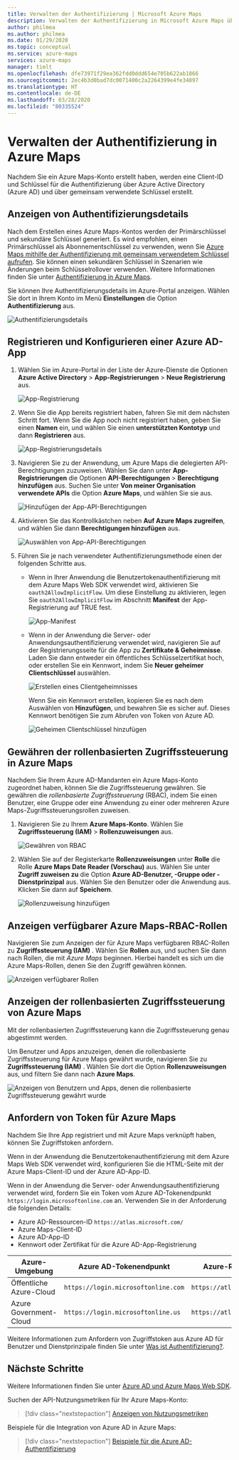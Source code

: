 ```yaml
---
title: Verwalten der Authentifizierung | Microsoft Azure Maps
description: Verwalten der Authentifizierung in Microsoft Azure Maps über das Azure-Portal.
author: philmea
ms.author: philmea
ms.date: 01/29/2020
ms.topic: conceptual
ms.service: azure-maps
services: azure-maps
manager: timlt
ms.openlocfilehash: dfe73971f29ea362fdd0ddd654e705b622ab1866
ms.sourcegitcommit: 2ec4b3d0bad7dc0071400c2a2264399e4fe34897
ms.translationtype: HT
ms.contentlocale: de-DE
ms.lasthandoff: 03/28/2020
ms.locfileid: "80335524"
---
```

# <a name="manage-authentication-in-azure-maps"></a>Verwalten der Authentifizierung in Azure Maps

Nachdem Sie ein Azure Maps-Konto erstellt haben, werden eine Client-ID und Schlüssel für die Authentifizierung über Azure Active Directory (Azure AD) und über gemeinsam verwendete Schlüssel erstellt.

## <a name="view-authentication-details"></a>Anzeigen von Authentifizierungsdetails

Nach dem Erstellen eines Azure Maps-Kontos werden der Primärschlüssel und sekundäre Schlüssel generiert. Es wird empfohlen, einen Primärschlüssel als Abonnementschlüssel zu verwenden, wenn Sie [Azure Maps mithilfe der Authentifizierung mit gemeinsam verwendetem Schlüssel aufrufen](https://docs.microsoft.com/azure/azure-maps/azure-maps-authentication#shared-key-authentication). Sie können einen sekundären Schlüssel in Szenarien wie Änderungen beim Schlüsselrollover verwenden. Weitere Informationen finden Sie unter [Authentifizierung in Azure Maps](https://aka.ms/amauth).

Sie können Ihre Authentifizierungsdetails im Azure-Portal anzeigen. Wählen Sie dort in Ihrem Konto im Menü **Einstellungen** die Option **Authentifizierung** aus.

![Authentifizierungsdetails](./media/how-to-manage-authentication/how-to-view-auth.png)


## <a name="register-and-configure-an-azure-ad-app"></a>Registrieren und Konfigurieren einer Azure AD-App

1. Wählen Sie im Azure-Portal in der Liste der Azure-Dienste die Optionen **Azure Active Directory** > **App-Registrierungen** > **Neue Registrierung** aus.  

    ![App-Registrierung](./media/how-to-manage-authentication/app-registration.png)

1. Wenn Sie die App bereits registriert haben, fahren Sie mit dem nächsten Schritt fort. Wenn Sie die App noch nicht registriert haben, geben Sie einen **Namen** ein, und wählen Sie einen **unterstützten Kontotyp** und dann **Registrieren** aus.  

    ![App-Registrierungsdetails](./media/how-to-manage-authentication/app-create.png)

1. Navigieren Sie zu der Anwendung, um Azure Maps die delegierten API-Berechtigungen zuzuweisen. Wählen Sie dann unter **App-Registrierungen** die Optionen **API-Berechtigungen** > **Berechtigung hinzufügen** aus. Suchen Sie unter **Von meiner Organisation verwendete APIs** die Option **Azure Maps**, und wählen Sie sie aus.

    ![Hinzufügen der App-API-Berechtigungen](./media/how-to-manage-authentication/app-permissions.png)

1. Aktivieren Sie das Kontrollkästchen neben **Auf Azure Maps zugreifen**, und wählen Sie dann **Berechtigungen hinzufügen** aus.

    ![Auswählen von App-API-Berechtigungen](./media/how-to-manage-authentication/select-app-permissions.png)

1. Führen Sie je nach verwendeter Authentifizierungsmethode einen der folgenden Schritte aus. 

    * Wenn in Ihrer Anwendung die Benutzertokenauthentifizierung mit dem Azure Maps Web SDK verwendet wird, aktivieren Sie `oauth2AllowImplicitFlow`. Um diese Einstellung zu aktivieren, legen Sie `oauth2AllowImplicitFlow` im Abschnitt **Manifest** der App-Registrierung auf TRUE fest. 
    
       ![App-Manifest](./media/how-to-manage-authentication/app-manifest.png)

    * Wenn in der Anwendung die Server- oder Anwendungsauthentifizierung verwendet wird, navigieren Sie auf der Registrierungsseite für die App zu **Zertifikate & Geheimnisse**. Laden Sie dann entweder ein öffentliches Schlüsselzertifikat hoch, oder erstellen Sie ein Kennwort, indem Sie **Neuer geheimer Clientschlüssel** auswählen. 
    
       ![Erstellen eines Clientgeheimnisses](./media/how-to-manage-authentication/app-keys.png)

        Wenn Sie ein Kennwort erstellen, kopieren Sie es nach dem Auswählen von **Hinzufügen**, und bewahren Sie es sicher auf. Dieses Kennwort benötigen Sie zum Abrufen von Token von Azure AD.

       ![Geheimen Clientschlüssel hinzufügen](./media/how-to-manage-authentication/add-key.png)


## <a name="grant-role-based-access-control-to-azure-maps"></a>Gewähren der rollenbasierten Zugriffssteuerung in Azure Maps

Nachdem Sie Ihrem Azure AD-Mandanten ein Azure Maps-Konto zugeordnet haben, können Sie die Zugriffssteuerung gewähren. Sie gewähren die *rollenbasierte Zugriffssteuerung* (RBAC), indem Sie einen Benutzer, eine Gruppe oder eine Anwendung zu einer oder mehreren Azure Maps-Zugriffssteuerungsrollen zuweisen. 

1. Navigieren Sie zu Ihrem **Azure Maps-Konto**. Wählen Sie **Zugriffssteuerung (IAM)**  > **Rollenzuweisungen** aus.

    ![Gewähren von RBAC](./media/how-to-manage-authentication/how-to-grant-rbac.png)

1. Wählen Sie auf der Registerkarte **Rollenzuweisungen** unter **Rolle** die Rolle **Azure Maps Date Reader (Vorschau)** aus. Wählen Sie unter **Zugriff zuweisen zu** die Option **Azure AD-Benutzer, -Gruppe oder -Dienstprinzipal** aus. Wählen Sie den Benutzer oder die Anwendung aus. Klicken Sie dann auf **Speichern**.

    ![Rollenzuweisung hinzufügen](./media/how-to-manage-authentication/add-role-assignment.png)

## <a name="view-available-azure-maps-rbac-roles"></a>Anzeigen verfügbarer Azure Maps-RBAC-Rollen

Navigieren Sie zum Anzeigen der für Azure Maps verfügbaren RBAC-Rollen zu **Zugriffssteuerung (IAM)** . Wählen Sie **Rollen** aus, und suchen Sie dann nach Rollen, die mit *Azure Maps* beginnen. Hierbei handelt es sich um die Azure Maps-Rollen, denen Sie den Zugriff gewähren können.

![Anzeigen verfügbarer Rollen](./media/how-to-manage-authentication/how-to-view-avail-roles.png)


## <a name="view-azure-maps-rbac"></a>Anzeigen der rollenbasierten Zugriffssteuerung von Azure Maps

Mit der rollenbasierten Zugriffssteuerung kann die Zugriffssteuerung genau abgestimmt werden.

Um Benutzer und Apps anzuzeigen, denen die rollenbasierte Zugriffssteuerung für Azure Maps gewährt wurde, navigieren Sie zu **Zugriffssteuerung (IAM)** . Wählen Sie dort die Option **Rollenzuweisungen** aus, und filtern Sie dann nach **Azure Maps**.

![Anzeigen von Benutzern und Apps, denen die rollenbasierte Zugriffssteuerung gewährt wurde](./media/how-to-manage-authentication/how-to-view-amrbac.png)


## <a name="request-tokens-for-azure-maps"></a>Anfordern von Token für Azure Maps

Nachdem Sie Ihre App registriert und mit Azure Maps verknüpft haben, können Sie Zugriffstoken anfordern.

Wenn in der Anwendung die Benutzertokenauthentifizierung mit dem Azure Maps Web SDK verwendet wird, konfigurieren Sie die HTML-Seite mit der Azure Maps-Client-ID und der Azure AD-App-ID.

Wenn in der Anwendung die Server- oder Anwendungsauthentifizierung verwendet wird, fordern Sie ein Token vom Azure AD-Tokenendpunkt `https://login.microsoftonline.com` an. Verwenden Sie in der Anforderung die folgenden Details: 

* Azure AD-Ressourcen-ID `https://atlas.microsoft.com/`
* Azure Maps-Client-ID
* Azure AD-App-ID
* Kennwort oder Zertifikat für die Azure AD-App-Registrierung

| Azure-Umgebung   | Azure AD-Tokenendpunkt | Azure-Ressourcen-ID |
| --------------------|-------------------------|-------------------|
| Öffentliche Azure-Cloud        | `https://login.microsoftonline.com` | `https://atlas.microsoft.com/` |
| Azure Government-Cloud   | `https://login.microsoftonline.us`  | `https://atlas.microsoft.com/` | 

Weitere Informationen zum Anfordern von Zugriffstoken aus Azure AD für Benutzer und Dienstprinzipale finden Sie unter [Was ist Authentifizierung?](https://docs.microsoft.com/azure/active-directory/develop/authentication-scenarios).


## <a name="next-steps"></a>Nächste Schritte

Weitere Informationen finden Sie unter [Azure AD und Azure Maps Web SDK](https://docs.microsoft.com/azure/azure-maps/how-to-use-map-control).

Suchen der API-Nutzungsmetriken für Ihr Azure Maps-Konto:
> [!div class="nextstepaction"] 
> [Anzeigen von Nutzungsmetriken](how-to-view-api-usage.md)

Beispiele für die Integration von Azure AD in Azure Maps:

> [!div class="nextstepaction"]
> [Beispiele für die Azure AD-Authentifizierung](https://github.com/Azure-Samples/Azure-Maps-AzureAD-Samples)
